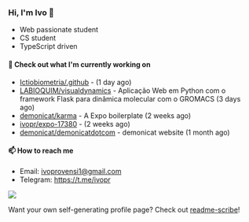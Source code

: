 ### Hi, I'm Ivo 👋

* Web passionate student
* CS student
* TypeScript driven

#### 👷 Check out what I'm currently working on

- [Ictiobiometria/.github](https://github.com/Ictiobiometria/.github) -  (1 day ago)
- [LABIOQUIM/visualdynamics](https://github.com/LABIOQUIM/visualdynamics) - Aplicação Web em Python com o framework Flask para dinâmica molecular com o GROMACS (3 days ago)
- [demonicat/karma](https://github.com/demonicat/karma) - A Expo boilerplate (2 weeks ago)
- [ivopr/expo-17380](https://github.com/ivopr/expo-17380) -  (2 weeks ago)
- [demonicat/demonicatdotcom](https://github.com/demonicat/demonicatdotcom) - demonicat website (1 month ago)

#### 📫 How to reach me

- Email: [ivoprovensi1@gmail.com](mailto://ivoprovensi1@gmail.com)
- Telegram: https://t.me/ivopr

![](https://github-readme-stats.vercel.app/api/top-langs/?username=ivopr&layout=compact&theme=react)

Want your own self-generating profile page? Check out [readme-scribe](https://github.com/muesli/readme-scribe)!
